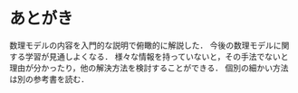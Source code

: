 # あとがき
数理モデルの内容を入門的な説明で俯瞰的に解説した．
今後の数理モデルに関する学習が見通しよくなる．
様々な情報を持っていないと，その手法でないと理由が分かったり，他の解決方法を検討することができる．
個別の細かい方法は別の参考書を読む．